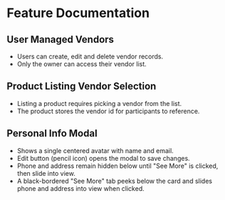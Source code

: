 # Feature Documentation

## User Managed Vendors
- Users can create, edit and delete vendor records.
- Only the owner can access their vendor list.

## Product Listing Vendor Selection
- Listing a product requires picking a vendor from the list.
- The product stores the vendor id for participants to reference.

## Personal Info Modal
- Shows a single centered avatar with name and email.
- Edit button (pencil icon) opens the modal to save changes.
- Phone and address remain hidden below until "See More" is clicked, then slide into view.
- A black-bordered "See More" tab peeks below the card and slides phone and address into view when clicked.
